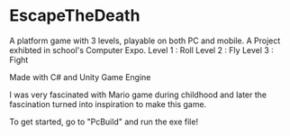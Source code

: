 # EscapeTheDeath
A platform game with 3 levels, playable on both PC and mobile. A Project exhibted in school's Computer Expo.
  Level 1 : Roll
  Level 2 : Fly
  Level 3 : Fight


Made with C# and Unity Game Engine

I was very fascinated with Mario game during childhood and later the fascination turned into inspiration to make this game.

To get started, go to "PcBuild" and run the exe file!


